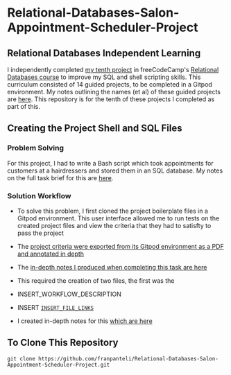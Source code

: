 # Relational-Databases-Salon-Appointment-Scheduler-Project
## Relational Databases Independent Learning
I independently completed [my tenth project](https://www.freecodecamp.org/learn/relational-database/build-a-salon-appointment-scheduler-project/build-a-salon-appointment-scheduler) in freeCodeCamp's [Relational Databases course](https://www.freecodecamp.org/learn/relational-database/) to improve my SQL and shell scripting skills. This curriculum consisted of 14 guided projects, to be completed in a Gitpod environment. My notes outlining the names (et al) of these guided projects are [here](https://github.com/franpanteli/10--Relational-Databases-Salon-Appointment-Scheduler-Project/blob/main/0%20relational-databases-course-overview.txt). This repository is for the tenth of these projects I completed as part of this.

## Creating the Project Shell and SQL Files
### Problem Solving
For this project, I had to write a Bash script which took appointments for customers at a hairdressers and stored them in an SQL database. My notes on the full task brief for this are [here](https://github.com/franpanteli/10--Relational-Databases-Salon-Appointment-Scheduler-Project/blob/main/1%20project-task-notes.txt). 

### Solution Workflow 
- To solve this problem, I first cloned the project boilerplate files in a Gitpod environment. This user interface allowed me to run tests on the created project files and view the criteria that they had to satisfty to pass the project
- The [project criteria were exported from its Gitpod environment as a PDF and annotated in depth](https://github.com/franpanteli/Relational-Databases-Salon-Appointment-Scheduler-Project/blob/main/Task%20Challenge%20Notes.pdf)
- The [in-depth notes I produced when completing this task are here](https://github.com/franpanteli/10--Relational-Databases-Salon-Appointment-Scheduler-Project/blob/main/2%20relational-databases-salon-appointment-scheduler-project-course-notes.txt)
- This required the creation of two files, the first was the 
- INSERT_WORKFLOW_DESCRIPTION

- INSERT [`INSERT_FILE_LINKS`](INSERT)
- I created in-depth notes for this [which are here](https://github.com/franpanteli/10--Relational-Databases-Salon-Appointment-Scheduler-Project/blob/main/2%20relational-databases-salon-appointment-scheduler-project-course-notes.txt)

## To Clone This Repository
```
git clone https://github.com/franpanteli/Relational-Databases-Salon-Appointment-Scheduler-Project.git
```
